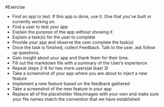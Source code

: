 #Exercise
* Find an app to test. If this app is done, use it. One that you've built or currently working on.
* Find a user to test your app
* Explain the purpose of the app without showing it
* Explain a task(s) for the user to complete
* Provide your app and observe the user complete the task(s)
* Once the task is finished, collect Feedback. Talk to the user, ask follow up questions.
* Gain insight about your app and thank them for their time.
* Fill out the markdown file with a summary of the User’s experience
* Repeat steps 2-8 for two more users(at least 3)
* Take a screenshot of your app where you are about to inject a new feature
* Implement a new feature based on the feedback gathered
* Take a screenshot of the new feature in your app
* Replace all of the placeholder files/images with your own and make sure your file names match the convention that we have established
